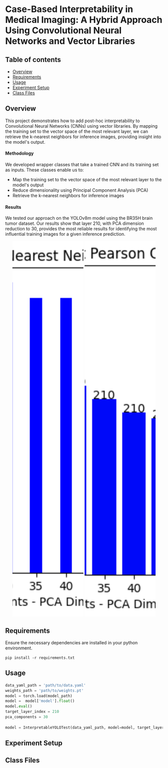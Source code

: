 # Case-Based Interpretability in Medical Imaging: A Hybrid Approach Using Convolutional Neural Networks and Vector Libraries 

## Table of contents
* [Overview](#overview)
* [Requirements](#requirements)
* [Usage](#usage)
* [Experiment Setup](#experiment-setup)
* [Class Files](#Class-Files)

## Overview
This project demonstrates how to add post-hoc interpretability to Convolutional Neural Networks (CNNs) using vector libraries. By mapping the training set to the vector space of the most relevant layer, we can retrieve the k-nearest neighbors for inference images, providing insight into the model's output.
#### Methodology
We developed wrapper classes that take a trained CNN and its training set as inputs. These classes enable us to:
* Map the training set to the vector space of the most relevant layer to the model's output
* Reduce dimensionality using Principal Component Analysis (PCA)
* Retrieve the k-nearest neighbors for inference images
#### Results
We tested our approach on the YOLOv8m model using the BR35H brain tumor dataset. Our results show that layer 210, with PCA dimension reduction to 30, provides the most reliable results for identifying the most influential training images for a given inference prediction.

<p align="center">
  <img src="https://raw.githubusercontent.com/ajbax-cmd/Interpretable-Brain-Tumor-Detection/master/Images_and_Graphs/Duplicate_Nearest_Neighbors.png" width="45%" style="height: 30vh; object-fit: cover;" />
  <img src="https://raw.githubusercontent.com/ajbax-cmd/Interpretable-Brain-Tumor-Detection/master/Images_and_Graphs/YOLOv8_Layer_Pearson.png" width="45%" style="height: 30vh; object-fit: cover;" />
</p>


## Requirements
Ensure the necessary dependencies are installed in your python environment.
```
pip install -r requirements.txt
```
## Usage
```python
data_yaml_path = 'path/to/data.yaml'
weights_path = 'path/to/weights.pt'
model = torch.load(model_path)
model =  model['model'].float()
model.eval() 
target_layer_index = 210
pca_components = 30

model = InterpretableYOLOTest(data_yaml_path, model=model, target_layer_index=target_layer_index, pca_components=pca_components)
```
## Experiment Setup
## Class Files


